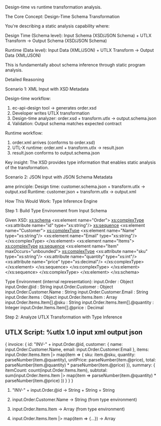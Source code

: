   Design-time vs runtime transformation analysis. 

  The Core Concept: Design-Time Schema Transformation

  You're describing a static analysis capability where:

  Design Time (Schema level):
  Input Schema (XSD/JSON Schema) + UTLX Transform → Output Schema (XSD/JSON Schema)

  Runtime (Data level):
  Input Data (XML/JSON) + UTLX Transform → Output Data (XML/JSON)

  This is fundamentally about schema inference through static program analysis.

  Detailed Reasoning

  Scenario 1: XML Input with XSD Metadata

Design-time workflow:
  1. ec-api-design tool → generates order.xsd
  2. Developer writes UTLX transformation
  3. Design-time analyzer: order.xsd + transform.utlx → output.schema.json
  4. Validation: Output schema matches expected contract

  Runtime workflow:
  1. order.xml arrives (conforms to order.xsd)
  2. UTL-X runtime: order.xml + transform.utlx → result.json
  3. result.json conforms to output.schema.json

  Key insight: The XSD provides type information that enables static analysis of the transformation.

  Scenario 2: JSON Input with JSON Schema Metadata

ame principle:
  Design time: customer.schema.json + transform.utlx → output.xsd
  Runtime: customer.json + transform.utlx → output.xml

  How This Would Work: Type Inference Engine

  Step 1: Build Type Environment from Input Schema

  Given XSD:
  <xs:schema>
    <xs:element name="Order">
      <xs:complexType>
        <xs:attribute name="id" type="xs:string"/>
        <xs:sequence>
          <xs:element name="Customer">
            <xs:complexType>
              <xs:element name="Name" type="xs:string"/>
              <xs:element name="Email" type="xs:string"/>
            </xs:complexType>
          </xs:element>
          <xs:element name="Items">
            <xs:complexType>
              <xs:sequence>
                <xs:element name="Item" maxOccurs="unbounded">
                  <xs:complexType>
                    <xs:attribute name="sku" type="xs:string"/>
                    <xs:attribute name="quantity" type="xs:int"/>
                    <xs:attribute name="price" type="xs:decimal"/>
                  </xs:complexType>
                </xs:element>
              </xs:sequence>
            </xs:complexType>
          </xs:element>
        </xs:sequence>
      </xs:complexType>
    </xs:element>
  </xs:schema>

Type Environment (internal representation):
  input.Order : Object
  input.Order.@id : String
  input.Order.Customer : Object
  input.Order.Customer.Name : String
  input.Order.Customer.Email : String
  input.Order.Items : Object
  input.Order.Items.Item : Array<Object>
  input.Order.Items.Item[].@sku : String
  input.Order.Items.Item[].@quantity : Integer
  input.Order.Items.Item[].@price : Decimal

  Step 2: Analyze UTLX Transformation with Type Inference

  UTLX Script:
  %utlx 1.0
  input xml
  output json
  ---
  {
    invoice: {
      id: "INV-" + input.Order.@id,
      customer: {
        name: input.Order.Customer.Name,
        email: input.Order.Customer.Email
      },
      items: input.Order.Items.Item |> map(item => {
        sku: item.@sku,
        quantity: parseNumber(item.@quantity),
        unitPrice: parseNumber(item.@price),
        total: parseNumber(item.@quantity) * parseNumber(item.@price)
      }),
      summary: {
        itemCount: count(input.Order.Items.Item),
        subtotal: sum(input.Order.Items.Item |> map(item =>
          parseNumber(item.@quantity) * parseNumber(item.@price)
        ))
      }
    }
  }


  1. "INV-" + input.Order.@id
     → String + String = String

  2. input.Order.Customer.Name
     → String (from type environment)

  3. input.Order.Items.Item
     → Array<Object> (from type environment)

  4. input.Order.Items.Item |> map(item => {...})
     → Array<Object> (map preserves array, transforms element type)

  5. parseNumber(item.@quantity)
     → Number (function signature: parseNumber(String|Integer) -> Number)

  6. parseNumber(item.@quantity) * parseNumber(item.@price)
     → Number * Number = Number

  7. count(input.Order.Items.Item)
     → Integer (function signature: count(Array<T>) -> Integer)

  8. sum(...)
     → Number (function signature: sum(Array<Number>) -> Number)

 Inferred Output Type:
  {
    invoice: {
      id: String,
      customer: {
        name: String,
        email: String
      },
      items: Array<{
        sku: String,
        quantity: Number,
        unitPrice: Number,
        total: Number
      }>,
      summary: {
        itemCount: Integer,
        subtotal: Number
      }
    }
  }

  Step 3: Generate Output Schema

Convert to JSON Schema:
  {
    "$schema": "https://json-schema.org/draft/2020-12/schema",
    "type": "object",
    "properties": {
      "invoice": {
        "type": "object",
        "properties": {
          "id": {"type": "string"},
          "customer": {
            "type": "object",
            "properties": {
              "name": {"type": "string"},
              "email": {"type": "string", "format": "email"}
            },
            "required": ["name", "email"]
          },
          "items": {
            "type": "array",
            "items": {
              "type": "object",
              "properties": {
                "sku": {"type": "string"},
                "quantity": {"type": "number"},
                "unitPrice": {"type": "number"},
                "total": {"type": "number"}
              },
              "required": ["sku", "quantity", "unitPrice", "total"]
            }
          },
          "summary": {
            "type": "object",
            "properties": {
              "itemCount": {"type": "integer"},
              "subtotal": {"type": "number"}
            },
            "required": ["itemCount", "subtotal"]
          }
        },
        "required": ["id", "customer", "items", "summary"]
      }
    },
    "required": ["invoice"]
  }

 Or convert to XSD (if output format is XML):
  <xs:schema>
    <xs:element name="invoice">
      <xs:complexType>
        <xs:sequence>
          <xs:element name="id" type="xs:string"/>
          <xs:element name="customer">
            <xs:complexType>
              <xs:element name="name" type="xs:string"/>
              <xs:element name="email" type="xs:string"/>
            </xs:complexType>
          </xs:element>
          <xs:element name="items">
            <xs:complexType>
              <xs:sequence>
                <xs:element name="item" maxOccurs="unbounded">
                  <xs:complexType>
                    <xs:element name="sku" type="xs:string"/>
                    <xs:element name="quantity" type="xs:decimal"/>
                    <xs:element name="unitPrice" type="xs:decimal"/>
                    <xs:element name="total" type="xs:decimal"/>
                  </xs:complexType>
                </xs:element>
              </xs:sequence>
            </xs:complexType>
          </xs:element>
          <!-- ... -->
        </xs:sequence>
      </xs:complexType>
    </xs:element>
  </xs:schema>

  Architecture: Design-Time UDM vs Runtime UDM

  Concept: UDM Type System

  Runtime UDM (current):
  sealed class UDM {
      data class Scalar(val value: Any?) : UDM()
      data class Array(val elements: List<UDM>) : UDM()
      data class Object(val properties: Map<String, UDM>) : UDM()
  }

 Design-Time UDM (new - type level):
  sealed class UDMType {
      object StringType : UDMType()
      object NumberType : UDMType()
      object IntegerType : UDMType()
      object BooleanType : UDMType()
      object NullType : UDMType()
      data class ArrayType(val elementType: UDMType) : UDMType()
      data class ObjectType(
          val properties: Map<String, PropertyInfo>,
          val additionalProperties: Boolean = true
      ) : UDMType()
      data class UnionType(val types: Set<UDMType>) : UDMType()  // For nullable, etc.
  }

  data class PropertyInfo(
      val type: UDMType,
      val required: Boolean,
      val minOccurs: Int = 1,
      val maxOccurs: Int = 1  // -1 for unbounded
  )

  Design-Time Analysis Flow


  ┌─────────────────────────────────────────────────────────────────┐
  │                       DESIGN TIME                                │
  │                                                                  │
  │  Input Schema (XSD/JSON Schema)                                 │
  │         ↓                                                        │
  │  Schema Parser → UDMType (Type Environment)                     │
  │         ↓                                                        │
  │  UTLX Parser → AST                                              │
  │         ↓                                                        │
  │  Type Inference Engine                                          │
  │    - Analyze expressions                                        │
  │    - Apply function signatures                                  │
  │    - Propagate types                                            │
  │    - Check for type errors                                      │
  │         ↓                                                        │
  │  Output UDMType                                                 │
  │         ↓                                                        │
  │  Schema Generator → Output Schema (XSD/JSON Schema)             │
  │                                                                  │
  └─────────────────────────────────────────────────────────────────┘

  ┌─────────────────────────────────────────────────────────────────┐
  │                       RUNTIME                                    │
  │                                                                  │
  │  Input Data (XML/JSON)                                          │
  │         ↓                                                        │
  │  Format Parser → UDM (Actual data)                              │
  │         ↓                                                        │
  │  UTLX Runtime Executor                                          │
  │    - Evaluate expressions                                       │
  │    - Call functions                                             │
  │    - Build output UDM                                           │
  │         ↓                                                        │
  │  Output UDM                                                     │
  │         ↓                                                        │
  │  Format Serializer → Output Data (XML/JSON)                     │
  │                                                                  │
  └─────────────────────────────────────────────────────────────────┘

 Implementation Requirements

  1. Schema to Type Environment

  class SchemaAnalyzer {
      fun buildTypeEnvironment(schema: Schema): TypeEnvironment {
          return when (schema) {
              is XSDSchema -> buildFromXSD(schema)
              is JSONSchema -> buildFromJSONSchema(schema)
              is AvroSchema -> buildFromAvro(schema)
          }
      }

      private fun buildFromXSD(xsd: XSDSchema): TypeEnvironment {
          val env = TypeEnvironment()

          // Map XSD elements to UDMType
          xsd.elements.forEach { element ->
              val path = "input.${element.name}"
              val type = convertXSDTypeToUDMType(element.type)
              env.bind(path, type)
          }

          return env
      }

      private fun convertXSDTypeToUDMType(xsdType: XSDType): UDMType {
          return when (xsdType) {
              is XSDSimpleType -> when (xsdType.name) {
                  "xs:string" -> UDMType.StringType
                  "xs:int", "xs:integer" -> UDMType.IntegerType
                  "xs:decimal", "xs:double" -> UDMType.NumberType
                  "xs:boolean" -> UDMType.BooleanType
                  else -> UDMType.StringType
              }
              is XSDComplexType -> {
                  val properties = xsdType.elements.associate { elem ->
                      elem.name to PropertyInfo(
                          type = convertXSDTypeToUDMType(elem.type),
                          required = elem.minOccurs > 0,
                          minOccurs = elem.minOccurs,
                          maxOccurs = elem.maxOccurs
                      )
                  }
                  UDMType.ObjectType(properties)
              }
          }
      }
  }

 2. Function Type Signatures

  class FunctionRegistry {
      private val signatures = mapOf(
          "parseNumber" to FunctionSignature(
              params = listOf(UDMType.StringType),
              returnType = UDMType.NumberType
          ),
          "count" to FunctionSignature(
              params = listOf(UDMType.ArrayType(UDMType.AnyType)),
              returnType = UDMType.IntegerType
          ),
          "sum" to FunctionSignature(
              params = listOf(UDMType.ArrayType(UDMType.NumberType)),
              returnType = UDMType.NumberType
          ),
          "map" to FunctionSignature(
              params = listOf(
                  UDMType.ArrayType(UDMType.GenericType("T")),
                  UDMType.FunctionType(
                      from = UDMType.GenericType("T"),
                      to = UDMType.GenericType("R")
                  )
              ),
              returnType = UDMType.ArrayType(UDMType.GenericType("R"))
          )
          // ... all stdlib functions
      )
  }

3. Type Inference Engine

  class TypeInferenceEngine(
      val typeEnv: TypeEnvironment,
      val functionRegistry: FunctionRegistry
  ) {
      fun inferType(expr: Expression): UDMType {
          return when (expr) {
              is LiteralExpr -> inferLiteral(expr)
              is PathExpr -> inferPath(expr)
              is BinaryOpExpr -> inferBinaryOp(expr)
              is FunctionCallExpr -> inferFunctionCall(expr)
              is MapExpr -> inferMap(expr)
              is ObjectConstructorExpr -> inferObjectConstructor(expr)
              is ArrayConstructorExpr -> inferArrayConstructor(expr)
              // ... other expression types
          }
      }

      private fun inferPath(expr: PathExpr): UDMType {
          // Look up in type environment
          return typeEnv.lookup(expr.path) ?: UDMType.AnyType
      }

      private fun inferFunctionCall(expr: FunctionCallExpr): UDMType {
          val signature = functionRegistry.lookup(expr.functionName)
          val argTypes = expr.arguments.map { inferType(it) }

          // Type check arguments
          if (!signature.matchesArgs(argTypes)) {
              throw TypeMismatchException(
                  "Function ${expr.functionName} expects ${signature.params} but got $argTypes"
              )
          }

          // Return type (with generic substitution if needed)
          return signature.returnType.substitute(/* generic mappings */)
      }

      private fun inferObjectConstructor(expr: ObjectConstructorExpr): UDMType {
          val properties = expr.properties.mapValues { (_, valueExpr) ->
              PropertyInfo(
                  type = inferType(valueExpr),
                  required = true  // All explicitly constructed fields are required
              )
          }
          return UDMType.ObjectType(properties)
      }
  }

 4. CLI Integration

  # Design-time analysis
  utlx schema analyze \
    --input-schema order.xsd \
    --transform transform.utlx \
    --output-schema invoice.schema.json

  # Output: Generates invoice.schema.json (JSON Schema for the output)

  # With validation
  utlx schema analyze \
    --input-schema order.xsd \
    --transform transform.utlx \
    --output-schema invoice.schema.json \
    --expected-output expected-invoice.schema.json  # Validate against expected

  # Output: 
  # ✓ Transformation type-checks successfully
  # ✓ Output schema matches expected schema
  # Generated: invoice.schema.json

  Benefits of Design-Time Analysis

  1. Early Error Detection

  {
    total: input.Order.Items.Item |> sum(item => item.@price)
  }

  // Design-time error:
  // Type Error: sum expects Array<Number> but got Array<String>
  // item.@price is type String (from XSD)
  // Suggestion: Use parseNumber(item.@price)

 2. Contract Validation

  # Verify transformation produces expected output schema
  utlx schema validate-contract \
    --input-schema api-request.schema.json \
    --transform request-handler.utlx \
    --expected-output api-response.schema.json

  # Output:
  # ✗ Contract violation:
  #   Expected: response.status: Integer
  #   Got: response.status: String
  #   Location: line 15, column 5

  3. Documentation Generation

  The output schema serves as executable documentation of what the transformation produces.

  4. Integration with API Design Tools

  ec-api-design (generates XSD)
         ↓
     order.xsd
         ↓
     UTL-X design-time analysis + transform.utlx
         ↓
     invoice.schema.json
         ↓
     API Gateway configuration

 5. IDE Support

  With type information, IDEs can provide:
  - Autocomplete: input.Order. → suggests @id, Customer, Items
  - Type hints: Hover over expression shows inferred type
  - Error highlighting: Red squiggly under type errors
  - Refactoring: Safe rename of fields

  Challenges and Limitations

  1. Dynamic Expressions

  {
    // Conditional types - output schema varies
    result: if (input.type == "premium")
      then { level: "gold", discount: 0.2 }
      else { level: "standard" }
  }

  // Output type: Union type
  // { level: String, discount?: Number }

  Solution: Use union types in output schema

  2. Data-Dependent Logic

  {
    // Output structure depends on data
    fields: input.fieldNames |> map(name => {
      [name]: input.values[name]
    })
  }

  Solution: Conservative approximation - Object with additional properties: Any

3. External Data Sources

  {
    // Fetching external data
    enriched: fetchCustomerData(input.customerId)
  }

  Solution: Require type annotations or external schema

  4. Incomplete Type Information

  If input schema is not provided, fall back to:
  - Runtime inference: Use sample data
  - Type annotations: Allow user to specify types
  - Gradual typing: Mix static and dynamic checking

  Recommendation

  This capability should be Phase 0 of the analysis module implementation - it's foundational for everything else:

  Phase 0: Type System & Design-Time Analysis (4-6 weeks)
  ├── UDMType representation
  ├── Schema → Type Environment
  ├── Function type signatures
  ├── Type inference engine
  ├── Type → Schema generation
  └── CLI integration

  Phase 1: JSON Schema Inference (builds on Phase 0)
  Phase 2: Avro Schema Inference (builds on Phase 0)
  Phase 3: Schema Validation (uses Phase 0 types)


